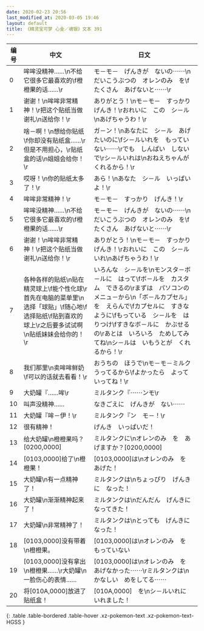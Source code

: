 ```yaml
---
date: 2020-02-23 20:56
last_modified_at: 2020-03-05 19:46
layout: default
title: 《精灵宝可梦 心金／魂银》文本 391
---
```

| 编号 | 中文 | 日文 |
| ---- | ---- | ---- |
| 0 | 哞哞没精神……\n不给它很多它最喜欢的\f橙橙果的话……\r | モ－モ－　げんきが　ないの⋯⋯\nだいこうぶつの　オレンのみ　を\fたくさん　あげないと⋯⋯\r |
| 1 | 谢谢！\n哞哞非常精神！\r把这个贴纸当做谢礼\n送给你！\r | ありがとう！\nモ－モ－　すっかり　げんき！\rおれいに　この　シ－ル\nあげちゃうわ！\r |
| 2 | 啥－啊！\n想给你贴纸\f你却没有贴纸盒……\r但是不用担心，\r贴纸盒的话\n姐姐会给你！\r | ガ－ン！\nあなたに　シ－ル　あげたいのに\fシ－ルいれを　もっていない⋯⋯\rでも　しんぱい　しないで\rシ－ルいれは\nおねえちゃんが　くれるから！\r |
| 3 | 哎呀！\n你的贴纸太多了！\r | あら！\nあなた　シ－ル　いっぱいよ！\r |
| 4 | 哞哞非常精神！\r | モ－モ－　すっかり　げんき！\r |
| 5 | 哞哞没精神……\n不给它很多它最喜欢的\f橙橙果的话……\r | モ－モ－　げんきが　ないの⋯⋯\nだいこうぶつの　オレンのみ　を\fたくさん　あげないと⋯⋯\r |
| 6 | 谢谢！\n哞哞非常精神！\r把这个贴纸当做谢礼\n送给你！\r | ありがとう！\nモ－モ－　すっかり　げんき！\rおれいに　この　シ－ルいれ\nあげちゃうわ！\r |
| 7 | 各种各样的贴纸\n贴在精灵球上\f能个性化球\r首先在电脑的菜单里\n选择「球贴」\f随心地\f选择贴纸\f贴到喜欢的球上\r之后要多试试啊\n贴纸妹妹会给你的！\r | いろんな　シ－ルを\nモンスタ－ボ－ルに　はって\fボ－ルを　カスタム　できるの\rまずは　パソコンの　メニュ－から\n「ボ－ルカプセル」を　えらんで\fカプセルに　すきなように\fもっている　シ－ルを　はりつけ\fすきなボ－ルに　かぶせるの\rあとは　いろいろ　ためしてみてね\nシ－ルは　いもうとが　くれるから！\r |
| 8 | 我们那里\n卖哞哞鲜奶\f可以的话就去看看！\r | おうちの　ほうで\nモ－モ－ミルク　うってるから\fよかったら　よっていってね！\r |
| 9 | 大奶罐『……哞\r | ミルタンク『⋯⋯ンモ\r |
| 10 | 叫声没精神…… | なきごえに　げんきが　ない⋯⋯ |
| 11 | 大奶罐『哞－伊！\r | ミルタンク『ン　モ－！\r |
| 12 | 很有精神！ | げんき　いっぱいだ！ |
| 13 | 给大奶罐\n橙橙果吗？[0200,0000] | ミルタンクに\nオレンのみ　を　あげますか？[0200,0000] |
| 14 | [0103,0000]给了\n橙橙果！ | [0103,0000]は\nオレンのみ　を　あげた！ |
| 15 | 大奶罐\n有一点精神了！ | ミルタンクは\nちょっぴり　げんきに　なった！ |
| 16 | 大奶罐\n渐渐精神起来了！ | ミルタンクは\nだんだん　げんきに　なってきた！ |
| 17 | 大奶罐\n非常精神了！ | ミルタンクは\nとっても　げんきに　なった！ |
| 18 | [0103,0000]没有带着\n橙橙果。 | [0103,0000]は\nオレンのみ　を　もっていない |
| 19 | [0103,0000]没有拿出\n橙橙果……\r大奶罐\n一脸伤心的表情…… | [0103,0000]は\nオレンのみ　を　あげなかった⋯⋯\rミルタンクは\nかなしい　めをしてる⋯⋯ |
| 20 | 将[010A,0000]放进了贴纸盒！ | [010A,0000]　を\nシ－ルいれに　いれました！ |
{: .table .table-bordered .table-hover .xz-pokemon-text .xz-pokemon-text-HGSS }